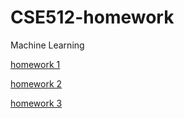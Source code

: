 # CSE512-homework
Machine Learning

[homework 1](https://github.com/caitaozhan/CSE512-homework/blob/master/hw1/hw1.pdf)

[homework 2](https://github.com/caitaozhan/CSE512-homework/blob/master/hw2/hw2_v2_2018Sep8.pdf)

[homework 3](https://github.com/caitaozhan/CSE512-homework/blob/master/hw3/hw-3.pdf)
